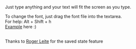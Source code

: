 Just type anything and your text will fit the screen as you type.

To change the font, just drag the font file into the textarea.
<br>
For help: Alt + Shift + h
<br>
<a href="http://tloureiro.github.com/fit-text-to-screen/fts.html" target="_blank">Example</a> here :)
<br>
<br>

Thanks to [Roger Leite](https://github.com/rogerleite/) for the saved state feature
